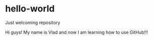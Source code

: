# hello-world
Just welcoming repository

Hi guys!
My name is Vlad and now I am learning how to use GitHub!!!
